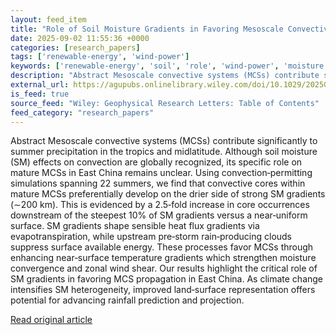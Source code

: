 ```yaml
---
layout: feed_item
title: "Role of Soil Moisture Gradients in Favoring Mesoscale Convective Systems in East China"
date: 2025-09-02 11:55:36 +0000
categories: [research_papers]
tags: ['renewable-energy', 'wind-power']
keywords: ['renewable-energy', 'soil', 'role', 'wind-power', 'moisture']
description: "Abstract Mesoscale convective systems (MCSs) contribute significantly to summer precipitation in the tropics and midlatitude"
external_url: https://agupubs.onlinelibrary.wiley.com/doi/10.1029/2025GL117137?af=R
is_feed: true
source_feed: "Wiley: Geophysical Research Letters: Table of Contents"
feed_category: "research_papers"
---
```


Abstract Mesoscale convective systems (MCSs) contribute significantly to summer precipitation in the tropics and midlatitude. Although soil moisture (SM) effects on convection are globally recognized, its specific role on mature MCSs in East China remains unclear. Using convection‐permitting simulations spanning 22 summers, we find that convective cores within mature MCSs preferentially develop on the drier side of strong SM gradients (∼200 km). This is evidenced by a 2.5‐fold increase in core occurrences downstream of the steepest 10% of SM gradients versus a near‐uniform surface. SM gradients shape sensible heat flux gradients via evapotranspiration, while upstream pre‐storm rain‐producing clouds suppress surface available energy. These processes favor MCSs through enhancing near‐surface temperature gradients which strengthen moisture convergence and zonal wind shear. Our results highlight the critical role of SM gradients in favoring MCS propagation in East China. As climate change intensifies SM heterogeneity, improved land‐surface representation offers potential for advancing rainfall prediction and projection.

[Read original article](https://agupubs.onlinelibrary.wiley.com/doi/10.1029/2025GL117137?af=R)
